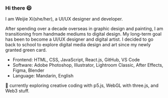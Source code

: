 ### Hi there 😄

I am Weijie Xi(she/her), a UI/UX designer and developer.

After spending over a decade overseas in graphic design and painting, I am transitioning from handmade mediums to digital design. My long-term goal has been to become a UI/UX designer and digital artist. I decided to go back to school to explore digital media design and art since my newly granted green card.

- Frontend: HTML, CSS, JavaScript, React.js, GitHub, VS Code
- Software: Adobe Photoshop, Illustrator, Lightroom Classic, After Effects, Figma, Blender
- Language: Mandarin, English

🌱 currently exploring creative coding with p5.js, WebGL with three.js, and Web3 stuff.

